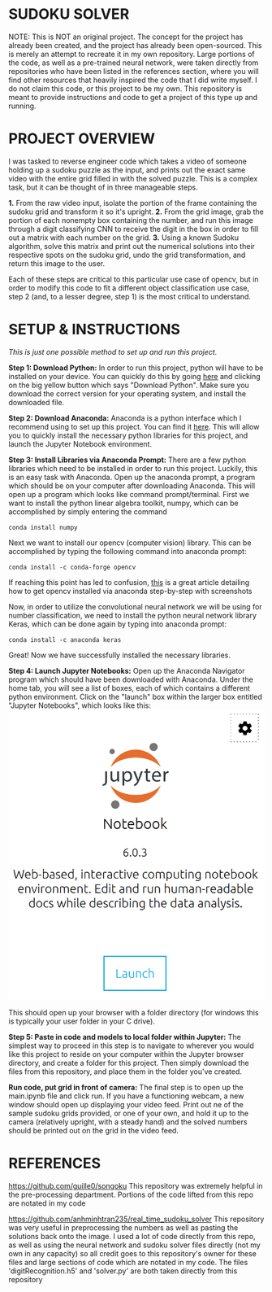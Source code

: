 # SUDOKU SOLVER

NOTE: This is NOT an original project. The concept for the project has already been created, and the project has already been open-sourced. This is merely an attempt to recreate it in my own repository. Large portions of the code, as well as a pre-trained neural network, were taken directly from repositories who have been listed in the references section, where you will find other resources that heavily inspired the code that I did write myself. I do not claim this code, or this project to be my own. This repository is meant to provide instructions and code to get a project of this type up and running.


# PROJECT OVERVIEW
I was tasked to reverse engineer code which takes a video of someone holding up a sudoku puzzle as the input, and prints out the exact same video with the entire grid filled in with the solved puzzle. This is a complex task, but it can be thought of in three manageable steps. 

**1.** From the raw video input, isolate the portion of the frame containing the sudoku grid and transform it so it's upright.
**2.** From the grid image, grab the portion of each nonempty box containing the number, and run this image through a digit classifying CNN to receive the digit in the box in order to fill out a matrix with each number on the grid. 
**3.** Using a known Sudoku algorithm, solve this matrix and print out the numerical solutions into their respective spots on the sudoku grid, undo the grid transformation, and return this image to the user.

Each of these steps are critical to this particular use case of opencv, but in order to modify this code to fit a different object classification use case, step 2 (and, to a lesser degree, step 1) is the most critical to understand. 

# SETUP & INSTRUCTIONS

*This is just one possible method to set up and run this project.*

**Step 1: Download Python:** 
In order to run this project, python will have to be installed on your device. You can quickly do this by going [here](https://www.python.org/downloads/) and clicking on the big yellow button which says "Download Python". Make sure you download the correct version for your operating system, and install the downloaded file.


**Step 2: Download Anaconda:**
Anaconda is a python interface which I recommend using to set up this project. You can find it [here](https://www.anaconda.com/products/individual). This will allow you to quickly install the necessary python libraries for this project, and launch the Jupyter Notebook environment.

**Step 3: Install Libraries via Anaconda Prompt:**
There are a few python libraries which need to be installed in order to run this project. Luckily, this is an easy task with Anaconda. Open up the anaconda prompt, a program which should be on your computer after downloading Anaconda. This will open up a program which looks like command prompt/terminal. First we want to install the python linear algebra toolkit, numpy, which can be accomplished by simply entering the command 

    conda install numpy
    
Next we want to install our opencv (computer vision) library. This can be accomplished by typing the following command into anaconda prompt:

    conda install -c conda-forge opencv
    
If reaching this point has led to confusion, [this](https://medium.com/@pranav.keyboard/installing-opencv-for-python-on-windows-using-anaconda-or-winpython-f24dd5c895eb) is a great article detailing how to get opencv installed via anaconda step-by-step with screenshots
    
Now, in order to utilize the convolutional neural network we will be using for number classification, we need to install the python neural network library Keras, which can be done again by typing into anaconda prompt:

    conda install -c anaconda keras
    
Great! Now we have successfully installed the necessary libraries.

**Step 4: Launch Jupyter Notebooks:**
Open up the Anaconda Navigator program which should have been downloaded with Anaconda. Under the home tab, you will see a list of boxes, each of which contains a different python environment. Click on the "launch" box within the larger box entitled "Jupyter Notebooks", which looks like this: 
![mypic0](images/Jupyter.PNG)

This should open up your browser with a folder directory (for windows this is typically your user folder in your C drive).

**Step 5: Paste in code and models to local folder within Jupyter:**
The simplest way to proceed in this step is to navigate to wherever you would like this project to reside on your computer within the Jupyter browser directory, and create a folder for this project. Then simply download the files from this repository, and place them in the folder you've created. 

**Run code, put grid in front of camera:**
The final step is to open up the main.ipynb file and click run. If you have a functioning webcam, a new window should open up displaying your video feed. Print out ne of the sample sudoku grids provided, or one of your own, and hold it up to the camera (relatively upright, with a steady hand) and the solved numbers should be printed out on the grid in the video feed.




# REFERENCES

https://github.com/guille0/songoku
This repository was extremely helpful in the pre-processing department. Portions of the code
lifted from this repo are notated in my code

https://github.com/anhminhtran235/real_time_sudoku_solver
This repository was very useful in preprocessing the numbers as well as pasting the solutions back onto the image.
I used a lot of code directly from this repo, as well as using the neural network and sudoku solver files directly (not my own in any capacity) so all credit goes to this repository's owner for these files and large sections of code which are notated in my code. The files 'digitRecognition.h5' and 'solver.py' are both taken directly from this repository
